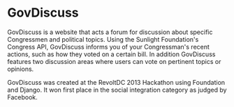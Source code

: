 GovDiscuss
==========

GovDiscuss is a website that acts a forum for discussion about specific Congressmen and political topics. Using the 
Sunlight Foundation's Congress API, GovDiscuss informs you of your Congressman's recent actions, such as how they voted 
on a certain bill. In addition GovDiscuss features two discussion areas where users can vote on pertinent topics or opinions.

GovDiscuss was created at the RevoltDC 2013 Hackathon using Foundation and Django. It won first place in the social integration category as judged by Facebook. 
